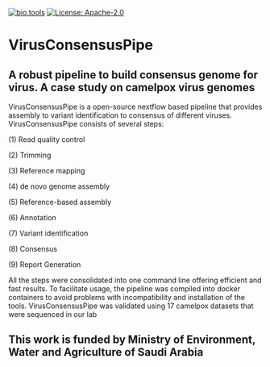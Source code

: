 [![bio.tools](https://img.shields.io/badge/bio-tools-blue.svg)](https://github.com/suheelyousuf/VirusConsensusPipe)
[![License: Apache-2.0](https://img.shields.io/badge/License-Apache_2.0-blue.svg)](https://opensource.org/licenses/Apache-2.0)


# VirusConsensusPipe
## A robust pipeline to build consensus genome for virus. A case study on camelpox virus genomes

VirusConsensusPipe is a open-source nextflow based pipeline that provides assembly to variant identification to consensus of different viruses. VirusConsensusPipe consists of several steps: 

(1) Read quality control 

(2) Trimming

(3) Reference mapping

(4) de novo genome assembly

(5) Reference-based assembly

(6) Annotation

(7) Variant identification

(8) Consensus

(9) Report Generation

All the steps were consolidated into one command line offering efficient and fast results. To facilitate usage, the pipeline was compiled into docker containers to avoid problems with incompatibility and installation of the tools. VirusConsensusPipe was validated using 17 camelpox datasets that were sequenced in our lab


## This work is funded by Ministry of Environment, Water and Agriculture of Saudi Arabia
